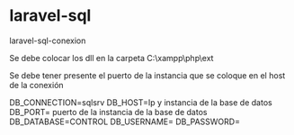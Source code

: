 # laravel-sql
laravel-sql-conexion

Se debe colocar los dll en la carpeta C:\xampp\php\ext


Se debe tener presente el puerto de la instancia que se coloque en el host de la conexión


DB_CONNECTION=sqlsrv
DB_HOST=Ip y instancia de la base de datos
DB_PORT= puerto de la instancia de la base de datos
DB_DATABASE=CONTROL
DB_USERNAME=
DB_PASSWORD=
